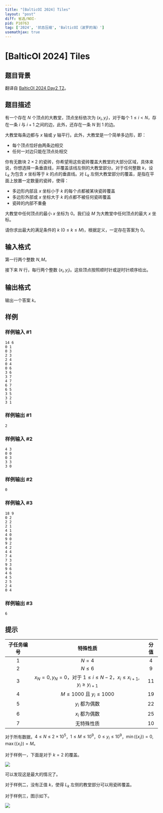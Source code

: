 ```yaml
---
title: "[BalticOI 2024] Tiles"
layout: "post"
diff: 省选/NOI-
pid: P10763
tag: ['2024', '状态压缩', 'BalticOI（波罗的海）']
usemathjax: true
---
```


# [BalticOI 2024] Tiles
## 题目背景

翻译自 [BalticOI 2024 Day2 T2](https://boi2024.lmio.lt/tasks/d2-tiles-statement.pdf)。
## 题目描述

有一个存在 $N$ 个顶点的大教堂，顶点坐标依次为 $(x_i,y_i)$，对于每个 $1 \leq i < N$，存在一条 $i$ 与 $i+1$ 之间的边，此外，还存在一条 $N$ 到 $1$ 的边。

大教堂每条边都与 $x$ 轴或 $y$ 轴平行。此外，大教堂是一个简单多边形，即：

- 每个顶点恰好由两条边相交
- 任何一对边只能在顶点处相交

你有无数块 $2 \times 2$ 的瓷砖，你希望用这些瓷砖覆盖大教堂的大部分区域，具体来说，你想选择一条垂直线，并覆盖该线左侧的大教堂部分。对于任何整数 $k$，设 $L_k$ 为包含 $x$ 坐标等于 $k$ 的点的垂直线。对 $L_k$ 左侧大教堂部分的覆盖，是指在平面上放置一定数量的瓷砖，使得：

- 多边形内部且 $x$ 坐标小于 $k$ 的每个点都被某块瓷砖覆盖
- 多边形外部或 $x$ 坐标大于 $k$ 的点都不被任何瓷砖覆盖
- 瓷砖的内部不重叠

大教堂中任何顶点的最小 $x$ 坐标为 $0$。我们设 $M$ 为大教堂中任何顶点的最大 $x$ 坐标。

请你求出最大的满足条件的 $k\ (0 \leq k \leq M)$，根据定义，一定存在答案为 $0$。
## 输入格式

第一行两个整数 $N,M$。

接下来 $N$ 行，每行两个整数 $(x_i,y_i)$。这些顶点按照顺时针或逆时针顺序给出。
## 输出格式

输出一个答案 $k$。
## 样例

### 样例输入 #1
```
14 6
0 1
0 3
2 3
2 4
0 4
0 6
3 6
3 7
4 7
6 7
6 5
3 5
3 2
3 1

```
### 样例输出 #1
```
2
```
### 样例输入 #2
```
4 3
0 0
0 3
3 3
3 0
```
### 样例输出 #2
```
0
```
### 样例输入 #3
```
18 9
0 2
2 2
2 1
4 1
4 0
9 0
9 2
4 2
4 4
7 4
7 3
9 3
9 6
4 6
4 5
2 5
2 4
0 4
```
### 样例输出 #3
```
6
```
## 提示

| 子任务编号 | 特殊性质 | 分值 |
| :----------: | :----------: | :----------: |
| $1$ | $N=4$ | $4$ |
| $2$ | $N \leq 6$ | $9$ |
| $3$ | $x_N=0,y_N=0$，对于 $1 \leq i \leq N-2$，$x_i \leq x_{i+1},y_i \geq y_{i+1}$ | $11$ |
| $4$ | $M \leq 1000$ 且 $y_i \leq 1000$ | $19$ |
| $5$ | $y_i$ 都为偶数 | $22$ |
| $6$ | $x_i$ 都为偶数 | $25$ |
| $7$ | 无特殊性质 | $10$ |

对于所有数据，$4 \leq N \leq 2 \times 10^5$，$1 \leq M \leq 10^9$，$0 \leq y_i \leq 10^9$，$\min(\{x_i\}) = 0,\max(\{x_i\}) = M$。

对于样例一，下面是对于 $k=2$ 的覆盖。

![](https://cdn.luogu.com.cn/upload/image_hosting/q9qi2e3b.png)

可以发现这是最大的情况了。

对于样例二，没有正值 $k$，使得 $L_k$ 左侧的教堂部分可以用瓷砖覆盖。

对于样例三，图示如下。

![](https://cdn.luogu.com.cn/upload/image_hosting/6kpbkvbn.png)
